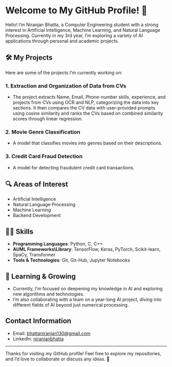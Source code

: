 # Welcome to My GitHub Profile! 👋

Hello! I’m Niranjan Bhatta, a Computer Engineering student with a strong interest in Artificial Intelligence, Machine Learning, and Natural Language Processing. Currently in my 3rd year, I’m exploring a variety of AI applications through personal and academic projects.

## 🛠️ My Projects
Here are some of the projects I'm currently working on:
### 1. **Extraction and Organization of Data from CVs** 
 - The project extracts Name, Email, Phone-number skills, experience, and projects from CVs using OCR and NLP, categorizing the data into key sections. It then compares the CV data with user-provided prompts using cosine similarity and ranks the CVs based on combined similarity scores through linear regression.
### 2. **Movie Genre Classification**
- A model that classifies movies into genres based on their descriptions.
### 3. **Credit Card Fraud Detection**
- A model for detecting fraudulent credit card transactions.


## 🔍 Areas of Interest
- Artificial Intelligence
- Natural Language Processing
- Machine Learning
- Backend Development

## 🧑‍💻 Skills
- **Programming Languages**: Python, C, C++
- **AI/ML Frameworks\Library**: TensorFlow, Keras, PyTorch, Scikit-learn, SpaCy, Transformer
- **Tools & Technologies**: Git, Git-Hub, Jupyter Notebooks

## 🌱 Learning & Growing
- Currently, I’m focused on deepening my knowledge in AI and exploring new algorithms and technologies.
- I’m also collaborating with a team on a year-long AI project, diving into different fields of AI beyond just numerical processing.

## Contact Information

- Email: [bhattaniranjan130@gmail.com](mailto:bhattaniranjan130@gmail.com)
- LinkedIn: [niranjanbhatta](https://www.linkedin.com/in/niranjanbhatta)

---

Thanks for visiting my GitHub profile! Feel free to explore my repositories, and I’d love to collaborate or discuss any ideas. 🚀